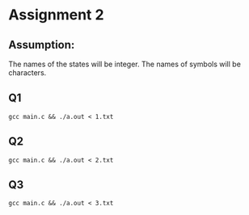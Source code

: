 # Assignment 2

## Assumption:
The names of the states will be integer.
The names of symbols will be characters.

## Q1
```gcc main.c && ./a.out < 1.txt```

## Q2
```gcc main.c && ./a.out < 2.txt```

## Q3
```gcc main.c && ./a.out < 3.txt```